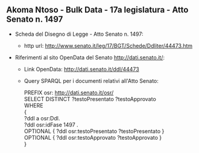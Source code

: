 ## Akoma Ntoso - Bulk Data - 17a legislatura - Atto Senato n. 1497 ##

* Scheda del Disegno di Legge - Atto Senato n. 1497:
	* http url: http://www.senato.it/leg/17/BGT/Schede/Ddliter/44473.htm

* Riferimenti al sito OpenData del Senato http://dati.senato.it/:
	* Link OpenData: http://dati.senato.it/ddl/44473
	* Query SPARQL per i documenti relativi all'Atto Senato:

        PREFIX osr: <http://dati.senato.it/osr/>  
		SELECT DISTINCT ?testoPresentato ?testoApprovato  
		WHERE  
		{  
		    ?ddl a osr:Ddl.  
		    ?ddl osr:idFase 1497 .  
		    OPTIONAL { ?ddl osr:testoPresentato ?testoPresentato }  
		    OPTIONAL { ?ddl osr:testoApprovato ?testoApprovato }  
		}
		